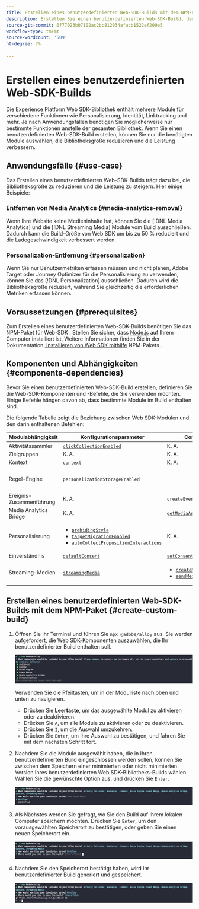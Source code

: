 ```yaml
---
title: Erstellen eines benutzerdefinierten Web-SDK-Builds mit dem NPM-Paket
description: Erstellen Sie einen benutzerdefinierten Web-SDK-Build, der nur die benötigten Module enthält.
source-git-commit: 0f77023b07102ac2bc812034afacb1522ef209e5
workflow-type: tm+mt
source-wordcount: '509'
ht-degree: 7%

---
```



# Erstellen eines benutzerdefinierten Web-SDK-Builds

Die Experience Platform Web SDK-Bibliothek enthält mehrere Module für verschiedene Funktionen wie Personalisierung, Identität, Linktracking und mehr. Je nach Anwendungsfällen benötigen Sie möglicherweise nur bestimmte Funktionen anstelle der gesamten Bibliothek. Wenn Sie einen benutzerdefinierten Web-SDK-Build erstellen, können Sie nur die benötigten Module auswählen, die Bibliotheksgröße reduzieren und die Leistung verbessern.

## Anwendungsfälle {#use-case}

Das Erstellen eines benutzerdefinierten Web-SDK-Builds trägt dazu bei, die Bibliotheksgröße zu reduzieren und die Leistung zu steigern. Hier einige Beispiele:

### Entfernen von Media Analytics {#media-analytics-removal}

Wenn Ihre Website keine Medieninhalte hat, können Sie die [!DNL Media Analytics] und die [!DNL Streaming Media] Module vom Build ausschließen. Dadurch kann die Build-Größe von Web SDK um bis zu 50 % reduziert und die Ladegeschwindigkeit verbessert werden.

### Personalization-Entfernung {#personalization}

Wenn Sie nur Benutzermetriken erfassen müssen und nicht planen, Adobe Target oder Journey Optimizer für die Personalisierung zu verwenden, können Sie das [!DNL Personalization] ausschließen. Dadurch wird die Bibliotheksgröße reduziert, während Sie gleichzeitig die erforderlichen Metriken erfassen können.

## Voraussetzungen {#prerequisites}

Zum Erstellen eines benutzerdefinierten Web-SDK-Builds benötigen Sie das NPM-Paket für Web-SDK . Stellen Sie sicher, dass [Node.js](https://nodejs.org/en/download/package-manager/all) auf Ihrem Computer installiert ist. Weitere Informationen finden Sie in der Dokumentation [&#x200B; Installieren von Web SDK mithilfe &#x200B;](npm.md) NPM-Pakets .

## Komponenten und Abhängigkeiten {#components-dependencies}

Bevor Sie einen benutzerdefinierten Web-SDK-Build erstellen, definieren Sie die Web-SDK-Komponenten und -Befehle, die Sie verwenden möchten. Einige Befehle hängen davon ab, dass bestimmte Module im Build enthalten sind.

Die folgende Tabelle zeigt die Beziehung zwischen Web SDK-Modulen und den darin enthaltenen Befehlen:

| Modulabhängigkeit | Konfigurationsparameter | Commands | Größenklasse |
|---------|----------|---------|---------|
| Aktivitätssammler | [`clickCollectionEnabled`](../commands/configure/clickcollectionenabled.md) | K. A. | Mittel |
| Zielgruppen | K. A. | K. A. | Gering |
| Kontext | [`context`](../commands/configure/context.md) | K. A. | Gering |
| Regel-Engine | `personalizationStorageEnabled` | | <ul><li>`evaluateRulesets`</li><li>[`subscribeRulesetItems`](../commands/subscriberulesetitems.md)</li></ul> | Mittel |
| Ereignis-Zusammenführung | K. A. | `createEventMergeId` | Gering |
| Media Analytics Bridge | K. A. | [`getMediaAnalyticsTracker`](../commands/getmediaanalyticstracker.md) | Groß |
| Personalisierung | <ul><li>[`prehidingStyle`](../commands/configure/prehidingstyle.md)</li><li>[`targetMigrationEnabled`](../commands/configure/targetmigrationenabled.md)</li><li>[`autoCollectPropositionInteractions`](../commands/configure/autocollectpropositioninteractions.md)</li></ul> | K. A. | Groß |
| Einverständnis | [`defaultConsent`](../commands/configure/defaultconsent.md) | [`setConsent`](../commands/setconsent.md) | Gering |
| Streaming-Medien | [`streamingMedia`](../commands/configure/streamingmedia.md) | <ul><li>[`createMediaSession`](../commands/createmediasession.md)</li><li>[`sendMediaEvent`](../commands/sendmediaevent.md)</li></ul> | Groß |

## Erstellen eines benutzerdefinierten Web-SDK-Builds mit dem NPM-Paket {#create-custom-build}

1. Öffnen Sie Ihr Terminal und führen Sie `npx @adobe/alloy` aus. Sie werden aufgefordert, die Web SDK-Komponenten auszuwählen, die Ihr benutzerdefinierter Build enthalten soll.

   ![Bild eines Terminals, das die Auswahl des benutzerdefinierten Build-Moduls anzeigt.](../assets/custom-build/npx.png)

   Verwenden Sie die Pfeiltasten, um in der Modulliste nach oben und unten zu navigieren.

   * Drücken Sie **Leertaste**, um das ausgewählte Modul zu aktivieren oder zu deaktivieren.
   * Drücken Sie `A`, um alle Module zu aktivieren oder zu deaktivieren.
   * Drücken Sie `I`, um die Auswahl umzukehren.
   * Drücken Sie `Enter`, um Ihre Auswahl zu bestätigen, und fahren Sie mit dem nächsten Schritt fort.

1. Nachdem Sie die Module ausgewählt haben, die in Ihren benutzerdefinierten Build eingeschlossen werden sollen, können Sie zwischen dem Speichern einer minimierten oder nicht minimierten Version Ihres benutzerdefinierten Web SDK-Bibliotheks-Builds wählen. Wählen Sie die gewünschte Option aus, und drücken Sie `Enter`.

   ![Bild eines Terminals, das die Minimierungsauswahl des benutzerdefinierten Builds anzeigt.](../assets/custom-build/minify.png)

1. Als Nächstes werden Sie gefragt, wo Sie den Build auf Ihrem lokalen Computer speichern möchten. Drücken Sie `Enter`, um den vorausgewählten Speicherort zu bestätigen, oder geben Sie einen neuen Speicherort ein.

   ![Bild eines Terminals, das die benutzerdefinierte Option zum Erstellen und Speichern anzeigt.](../assets/custom-build/save.png)

1. Nachdem Sie den Speicherort bestätigt haben, wird Ihr benutzerdefinierter Build generiert und gespeichert.

   ![Bild eines Terminals, das den Speicherort des benutzerdefinierten Builds anzeigt.](../assets/custom-build/saved.png)

